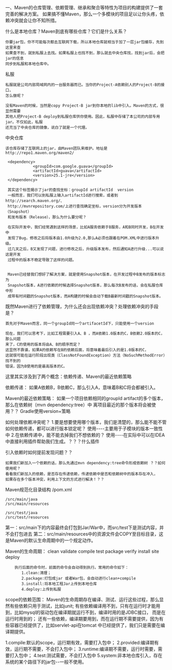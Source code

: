 
一、Maven的仓库管理、依赖管理、继承和聚合等特性为项目的构建提供了一套完善的解决方案。
如果搞不懂Maven，那么一个多模块的项目足以让你头疼，依赖冲突就会让你不知所措。

什么是本地仓库？Maven到底有哪些仓库？它们是什么关系？

    你要jar包，你不可能每次都去互联网下载，所以本地仓库就相当于加了一层jar包缓存，先到这里来查
    如果查不到，就到私服上去找。如果私服上也找不到，那么就去中央仓库找，找到jar后，会把jar的信息
    同步到私服和本地仓库中。

私服
    
    私服就是公司内部局域网内的一台服务器而已。当你的Project-A依赖别人的Project-B的接口，
    怎么做呢？
    
    没有Maven的时候，当然是copy Project-B jar到你本地的lib中引入。Maven的方式，很显然需要
    其他人把Project-B deploy到私服仓库供你使用。因此，私服中存储了本公司的内部专用jar。不仅如此，私服
    还充当了中央仓库的镜像，说白了就是一个代理。
    
中央仓库
    
    该仓库存储了互联网上的jar，由Maven团队来维护。地址是http://repo1.maven.org/maven2/
    
     <dependency>
                <groupId>com.google.guava</groupId>
                <artifactId>guava</artifactId>
                <version>25.1-jre</version>
     </dependency>
     
     其实这个标签揭示了jar的查找坐标：groupId artifactId  version
     一般而言，我们可以到私服上输入artifactId进行搜索，或者到http://search.maven.org/、
     http://mvnrepository.com/上进行查找确定坐标，version分为开发版本（Snapshot）
     和发布版本（Release），那么为什么要分呢？
     
     在实际开发中，我们经常遇到这样的场景，比如A服务依赖于B服务，A和B同时开发，B在开发中
     发现了Bug，修改之后将版本由1.0升级为2.0,那么A必须也跟着在POM.XML中进行版本升级。
     过几天之后，B又发现了问题，进行修改之后，升级版本发布，然后通知A进行升级...可以说这是开发
     过程中的版本不稳定导致了这样的问题。
     
     
     Maven已经替我们想好了解决方案，就是使用Snapshot版本，在开发过程中B发布的版本标志为
     Snapshot版本，A进行依赖的时候选择Snapshot版本，那么每次B发布的话，会在私服仓库中形
     成带有时间戳的Snapshot版本，而A构建的时候会自动下载B最新时间戳的Snapshot版本。
     

既然Maven进行了依赖管理，为什么还会出现依赖冲突？处理依赖冲突的手段是？

    首先对于Maven而言，同一个groupId同一个artifacetId下，只能使用一个version
    
    现在，我们可以思考下，比如工程需要引入A、B ，而A依赖1.0版本的C，B依赖2.0版本的C，那么问题
    来了，C的使用的版本将由A、B的顺序而定？
    这显然不靠谱，如果A的依赖写在B的依赖后面，将意味着最后引入的是1.0版本的C，
    这就很可能在运行阶段出现类（ClassNotFoundException）方法（NoSuchMethodError）找不到的
    错误，因为B使用的是最高版本的C。
    
这里其实涉及到了两个概念：依赖传递、Maven的最近依赖策略

依赖传递：
    如果A依赖B，B依赖C，那么引入A，意味着B和C将会都被引入。

Maven的最近依赖策略：
    如果一个项目依赖相同的groupId  artifact的多个版本，那么在依赖树（mvn dependency:tree）中
    离项目最近的那个版本将会被使用？？
    Gradle使用version+策略
    
如何处理依赖冲突呢？
1.要是想要使用哪个版本，我们是清楚的，那么能不能不管如何依赖传递，都可以进行版本锁定呢？
    使用<dependencyManagement>----主要用于子模块的版本一致性中
2.在依赖传递中，能不能去掉我们不想依赖的？
    使用<exclusions>----在实际中可以在IDEA中直接利用插件帮助我们生成。？？？什么插件

引入依赖时如何提前发现问题？？
    
    如果我们新加入一个依赖的话，那么先通过mvn dependency:tree命令形成依赖树 ？？如何使用呢？
    看看我们新加入的依赖，是否存在传递依赖，传递依赖中是否和依赖树中的版本存在冲入，
    如果存在多个版本冲突，利用上下文的方式进行解决！？？
    
Maven规范化目录结构
    /pom.xml
    
    /src/main/java
    /src/main/resources
    
    /src/test/java
    /src/test/resources
    
 第一：src/main下的内容最终会打包到Jar/War中，而src/test下是测试内容，并不会打包进去
 第二：src/main/resources中的资源文件会COPY至目标目录，这是Maven的默认生命周期中的一个规定动作。
 
 
 Maven的生命周期：
        clean
        validate
        compile
        test
        package
        verify
        install
        site
        deploy
        
        执行后面的命令时，前面的命令会自动得到执行。常用的命令如下：
           1.clean:清理；
           2.package:打包成jar 或者War包，会自动进行clean+compile
           3.install:将本地工程Jar上传到本地仓库
           4.deploy:上传到私服
           
scope的依赖范围：
    Maven的生命周期存在编译、测试、运行这些过程，那么显然有些依赖只用于测试，比如junit;
    有些依赖编译用不到，只有在运行时才能用到，比如mysql的驱动包在编译期就运行不到，编译时用的是JDBC接口，
    而是在运行时用到的；
    还有一些依赖，编译期要用到，而在运行期不需要提供，因为有些容器已经提供了，比如servlet-api在tomcat
    中已经提供了，我们只是需要在编译期提供。
    
  1.compile:默认的scope，运行期有效，需要打入包中；
  2.provided:编译期有效，运行期不需要，不会打入包中；
  3.runtime:编译期不需要，运行时需要，需要打入包中；
  4.test:测试需要，不会打入包中
  5.system:非本地仓库引入，存在系统的某个路径下的jar包--一般不使用。           
           
    
    
  
             
     
     
     
     
     
     